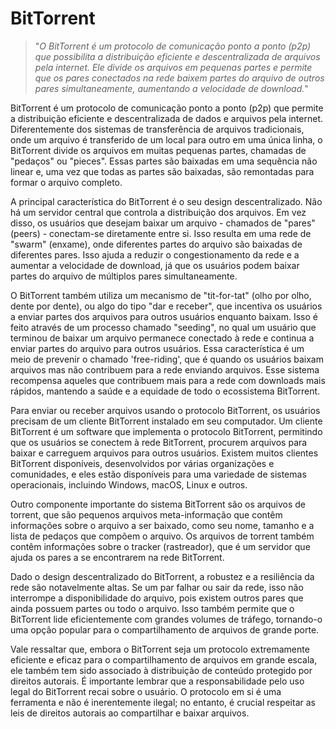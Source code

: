 # BitTorrent

>"*O BitTorrent é um protocolo de comunicação ponto a ponto (p2p) que possibilita a distribuição eficiente e descentralizada de arquivos pela internet. Ele divide os arquivos em pequenas partes e permite que os pares conectados na rede baixem partes do arquivo de outros pares simultaneamente, aumentando a velocidade de download.*"

BitTorrent é um protocolo de comunicação ponto a ponto (p2p) que permite a distribuição eficiente e descentralizada de dados e arquivos pela internet. Diferentemente dos sistemas de transferência de arquivos tradicionais, onde um arquivo é transferido de um local para outro em uma única linha, o BitTorrent divide os arquivos em muitas pequenas partes, chamadas de "pedaços" ou "pieces". Essas partes são baixadas em uma sequência não linear e, uma vez que todas as partes são baixadas, são remontadas para formar o arquivo completo.

A principal característica do BitTorrent é o seu design descentralizado. Não há um servidor central que controla a distribuição dos arquivos. Em vez disso, os usuários que desejam baixar um arquivo - chamados de "pares" (peers) - conectam-se diretamente entre si. Isso resulta em uma rede de "swarm" (enxame), onde diferentes partes do arquivo são baixadas de diferentes pares. Isso ajuda a reduzir o congestionamento da rede e a aumentar a velocidade de download, já que os usuários podem baixar partes do arquivo de múltiplos pares simultaneamente.

O BitTorrent também utiliza um mecanismo de "tit-for-tat" (olho por olho, dente por dente), ou algo do tipo "dar e receber", que incentiva os usuários a enviar partes dos arquivos para outros usuários enquanto baixam. Isso é feito através de um processo chamado "seeding", no qual um usuário que terminou de baixar um arquivo permanece conectado à rede e continua a enviar partes do arquivo para outros usuários. Essa característica é um meio de prevenir o chamado 'free-riding', que é quando os usuários baixam arquivos mas não contribuem para a rede enviando arquivos. Esse sistema recompensa aqueles que contribuem mais para a rede com downloads mais rápidos, mantendo a saúde e a equidade de todo o ecossistema BitTorrent.

Para enviar ou receber arquivos usando o protocolo BitTorrent, os usuários precisam de um cliente BitTorrent instalado em seu computador. Um cliente BitTorrent é um software que implementa o protocolo BitTorrent, permitindo que os usuários se conectem à rede BitTorrent, procurem arquivos para baixar e carreguem arquivos para outros usuários. Existem muitos clientes BitTorrent disponíveis, desenvolvidos por várias organizações e comunidades, e eles estão disponíveis para uma variedade de sistemas operacionais, incluindo Windows, macOS, Linux e outros.

Outro componente importante do sistema BitTorrent são os arquivos de torrent, que são pequenos arquivos meta-informação que contêm informações sobre o arquivo a ser baixado, como seu nome, tamanho e a lista de pedaços que compõem o arquivo. Os arquivos de torrent também contêm informações sobre o tracker (rastreador), que é um servidor que ajuda os pares a se encontrarem na rede BitTorrent.

Dado o design descentralizado do BitTorrent, a robustez e a resiliência da rede são notavelmente altas. Se um par falhar ou sair da rede, isso não interrompe a disponibilidade do arquivo, pois existem outros pares que ainda possuem partes ou todo o arquivo. Isso também permite que o BitTorrent lide eficientemente com grandes volumes de tráfego, tornando-o uma opção popular para o compartilhamento de arquivos de grande porte.

Vale ressaltar que, embora o BitTorrent seja um protocolo extremamente eficiente e eficaz para o compartilhamento de arquivos em grande escala, ele também tem sido associado à distribuição de conteúdo protegido por direitos autorais. É importante lembrar que a responsabilidade pelo uso legal do BitTorrent recai sobre o usuário. O protocolo em si é uma ferramenta e não é inerentemente ilegal; no entanto, é crucial respeitar as leis de direitos autorais ao compartilhar e baixar arquivos.